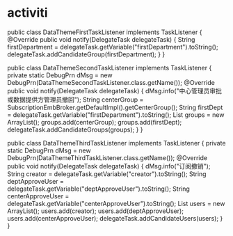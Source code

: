 # activiti

<?xml version="1.0" encoding="UTF-8" standalone="yes"?>
<definitions xmlns="http://www.omg.org/spec/BPMN/20100524/MODEL" xmlns:activiti="http://activiti.org/bpmn" xmlns:bpmndi="http://www.omg.org/spec/BPMN/20100524/DI" xmlns:omgdc="http://www.omg.org/spec/DD/20100524/DC" xmlns:omgdi="http://www.omg.org/spec/DD/20100524/DI" xmlns:tns="http://www.activiti.org/test" xmlns:xsd="http://www.w3.org/2001/XMLSchema" xmlns:xsi="http://www.w3.org/2001/XMLSchema-instance" expressionLanguage="http://www.w3.org/1999/XPath" id="m1472438252635" name="" targetNamespace="http://www.activiti.org/test" typeLanguage="http://www.w3.org/2001/XMLSchema">
  <process id="themeApprove" isClosed="false" isExecutable="true" name="数据主题订阅新流程" processType="None">
    <startEvent id="start" name="开始"/>
    <userTask activiti:exclusive="true" id="DeptApprove" name="数据提供方部门领导审批">
      <extensionElements>
        <activiti:taskListener class="com.zte.ums.beas.subscription.activiti.extend.DataThemeFirstTaskListener" event="create"/>
      </extensionElements>
    </userTask>
    <exclusiveGateway gatewayDirection="Unspecified" id="wg2"/>
    <sequenceFlow id="_6" sourceRef="DeptApprove" targetRef="wg2"/>
    <userTask activiti:exclusive="true" id="SecondApprove" name="中心部门领导审批或数据提供方部门领导撤回">
      <extensionElements>
        <activiti:taskListener class="com.zte.ums.beas.subscription.activiti.extend.DataThemeSecondTaskListener" event="create"/>
      </extensionElements>
    </userTask>
    <userTask activiti:assignee="${creator}" activiti:exclusive="true" id="CreatorModify" name="订阅者修改提交"/>
    <exclusiveGateway gatewayDirection="Unspecified" id="wg1"/>
    <endEvent id="end" name="结束"/>
    <exclusiveGateway gatewayDirection="Unspecified" id="_22"/>
    <userTask activiti:exclusive="true" id="AllCancel" name="撤销">
      <extensionElements>
        <activiti:taskListener class="com.zte.ums.beas.subscription.activiti.extend.DataThemeThirdTaskListener" event="create"/>
      </extensionElements>
    </userTask>
    <sequenceFlow id="_25" sourceRef="SecondApprove" targetRef="_22"/>
    <intermediateCatchEvent id="timer" name="延迟撤销定时器">
      <timerEventDefinition id="timeDate">
        <timeDate><![CDATA[${delayDate}]]></timeDate>
      </timerEventDefinition>
    </intermediateCatchEvent>
    <serviceTask activiti:class="com.zte.ums.beas.subscription.activiti.extend.ChangeStatusServiceTask" activiti:exclusive="true" id="ChangeStatus" name="修改订阅状态"/>
    <sequenceFlow id="_38" sourceRef="timer" targetRef="ChangeStatus"/>
    <sequenceFlow id="_39" sourceRef="ChangeStatus" targetRef="CreatorModify"/>
    <serviceTask activiti:class="com.zte.ums.beas.subscription.activiti.extend.NoticeServiceTask" activiti:exclusive="true" id="notice6" name="邮件短信通知"/>
    <sequenceFlow id="_41" sourceRef="AllCancel" targetRef="notice6"/>
    <sequenceFlow id="_42" sourceRef="notice6" targetRef="timer"/>
    <serviceTask activiti:class="com.zte.ums.beas.subscription.activiti.extend.NoticeServiceTask" activiti:exclusive="true" id="notice4" name="邮件短信通知"/>
    <sequenceFlow id="_44" sourceRef="notice4" targetRef="AllCancel"/>
    <sequenceFlow id="_45" name="同意" sourceRef="_22" targetRef="notice4">
      <conditionExpression xsi:type="tFormalExpression"><![CDATA[${secondAgree==1}]]></conditionExpression>
    </sequenceFlow>
    <serviceTask activiti:class="com.zte.ums.beas.subscription.activiti.extend.NoticeServiceTask" activiti:exclusive="true" id="notice2" name="邮件短信通知"/>
    <sequenceFlow id="_47" sourceRef="notice2" targetRef="SecondApprove"/>
    <sequenceFlow id="_48" name="同意" sourceRef="wg2" targetRef="notice2">
      <conditionExpression xsi:type="tFormalExpression"><![CDATA[${deptAgree==1}]]></conditionExpression>
    </sequenceFlow>
    <serviceTask activiti:class="com.zte.ums.beas.subscription.activiti.extend.NoticeServiceTask" activiti:exclusive="true" id="notice1" name="邮件短信通知"/>
    <sequenceFlow id="_50" name="修改" sourceRef="wg1" targetRef="notice1">
      <conditionExpression xsi:type="tFormalExpression"><![CDATA[ ${creatorModify==1}]]></conditionExpression>
    </sequenceFlow>
    <sequenceFlow id="_51" sourceRef="notice1" targetRef="DeptApprove"/>
    <serviceTask activiti:class="com.zte.ums.beas.subscription.activiti.extend.NoticeServiceTask" activiti:exclusive="true" id="notice5" name="邮件短信通知"/>
    <sequenceFlow id="_56" name="不同意" sourceRef="_22" targetRef="notice5">
      <conditionExpression xsi:type="tFormalExpression"><![CDATA[${secondAgree==0}]]></conditionExpression>
    </sequenceFlow>
    <sequenceFlow id="_57" sourceRef="notice5" targetRef="CreatorModify"/>
    <serviceTask activiti:class="com.zte.ums.beas.subscription.activiti.extend.NoticeServiceTask" activiti:exclusive="true" id="delete" name="删除订阅"/>
    <sequenceFlow id="_60" name="删除" sourceRef="wg1" targetRef="delete">
      <conditionExpression xsi:type="tFormalExpression"><![CDATA[${creatorModify==0}]]></conditionExpression>
    </sequenceFlow>
    <sequenceFlow id="_4" sourceRef="delete" targetRef="end"/>
    <boundaryEvent attachedToRef="AllCancel" cancelActivity="true" id="BoundaryEvent2" name="定时边界事件">
      <timerEventDefinition id="BoundaryEvent2_ED_1">
        <timeDate><![CDATA[${secondEndDate}]]></timeDate>
      </timerEventDefinition>
    </boundaryEvent>
    <boundaryEvent attachedToRef="SecondApprove" cancelActivity="true" id="BoundaryEvent1" name="定时边界事件">
      <timerEventDefinition id="BoundaryEvent1_ED_1">
        <timeDate><![CDATA[${firstEndDate}]]></timeDate>
      </timerEventDefinition>
    </boundaryEvent>
    <sequenceFlow id="_8" sourceRef="BoundaryEvent2" targetRef="ChangeStatus"/>
    <sequenceFlow id="_9" sourceRef="BoundaryEvent1" targetRef="ChangeStatus"/>
    <serviceTask activiti:class="com.zte.ums.beas.subscription.activiti.extend.NoticeServiceTask" activiti:exclusive="true" id="notice7" name="邮件短信通知"/>
    <sequenceFlow id="_3" sourceRef="notice7" targetRef="CreatorModify"/>
    <sequenceFlow id="_5" name="不同意" sourceRef="wg2" targetRef="notice7">
      <conditionExpression xsi:type="tFormalExpression"><![CDATA[${deptAgree==0}]]></conditionExpression>
    </sequenceFlow>
    <sequenceFlow id="_2" name="撤回" sourceRef="_22" targetRef="DeptApprove">
      <conditionExpression xsi:type="tFormalExpression"><![CDATA[${secondAgree==2}]]></conditionExpression>
    </sequenceFlow>
    <sequenceFlow id="_7" sourceRef="start" targetRef="CreatorModify"/>
    <sequenceFlow id="_10" sourceRef="CreatorModify" targetRef="wg1"/>
  </process>
  <bpmndi:BPMNDiagram documentation="background=#3C3F41;count=1;horizontalcount=1;orientation=0;width=842.4;height=1195.2;imageableWidth=832.4;imageableHeight=1185.2;imageableX=5.0;imageableY=5.0" id="Diagram-_1" name="New Diagram">
    <bpmndi:BPMNPlane bpmnElement="themeApprove">
      <bpmndi:BPMNShape bpmnElement="start" id="Shape-start">
        <omgdc:Bounds height="32.0" width="32.0" x="0.0" y="155.0"/>
        <bpmndi:BPMNLabel>
          <omgdc:Bounds height="32.0" width="32.0" x="0.0" y="0.0"/>
        </bpmndi:BPMNLabel>
      </bpmndi:BPMNShape>
      <bpmndi:BPMNShape bpmnElement="DeptApprove" id="Shape-DeptApprove">
        <omgdc:Bounds height="105.0" width="145.0" x="445.0" y="125.0"/>
        <bpmndi:BPMNLabel>
          <omgdc:Bounds height="105.0" width="145.0" x="0.0" y="0.0"/>
        </bpmndi:BPMNLabel>
      </bpmndi:BPMNShape>
      <bpmndi:BPMNShape bpmnElement="wg2" id="Shape-wg2" isMarkerVisible="false">
        <omgdc:Bounds height="32.0" width="32.0" x="605.0" y="165.0"/>
        <bpmndi:BPMNLabel>
          <omgdc:Bounds height="32.0" width="32.0" x="0.0" y="0.0"/>
        </bpmndi:BPMNLabel>
      </bpmndi:BPMNShape>
      <bpmndi:BPMNShape bpmnElement="SecondApprove" id="Shape-SecondApprove">
        <omgdc:Bounds height="110.0" width="150.0" x="790.0" y="120.0"/>
        <bpmndi:BPMNLabel>
          <omgdc:Bounds height="110.0" width="150.0" x="0.0" y="0.0"/>
        </bpmndi:BPMNLabel>
      </bpmndi:BPMNShape>
      <bpmndi:BPMNShape bpmnElement="CreatorModify" id="Shape-CreatorModify">
        <omgdc:Bounds height="75.0" width="120.0" x="65.0" y="135.0"/>
        <bpmndi:BPMNLabel>
          <omgdc:Bounds height="75.0" width="120.0" x="0.0" y="0.0"/>
        </bpmndi:BPMNLabel>
      </bpmndi:BPMNShape>
      <bpmndi:BPMNShape bpmnElement="wg1" id="Shape-wg1" isMarkerVisible="false">
        <omgdc:Bounds height="32.0" width="32.0" x="225.0" y="160.0"/>
        <bpmndi:BPMNLabel>
          <omgdc:Bounds height="32.0" width="32.0" x="0.0" y="0.0"/>
        </bpmndi:BPMNLabel>
      </bpmndi:BPMNShape>
      <bpmndi:BPMNShape bpmnElement="end" id="Shape-end">
        <omgdc:Bounds height="32.0" width="32.0" x="360.0" y="40.0"/>
        <bpmndi:BPMNLabel>
          <omgdc:Bounds height="32.0" width="32.0" x="0.0" y="0.0"/>
        </bpmndi:BPMNLabel>
      </bpmndi:BPMNShape>
      <bpmndi:BPMNShape bpmnElement="_22" id="Shape-_22" isMarkerVisible="false">
        <omgdc:Bounds height="32.0" width="32.0" x="960.0" y="165.0"/>
        <bpmndi:BPMNLabel>
          <omgdc:Bounds height="32.0" width="32.0" x="0.0" y="0.0"/>
        </bpmndi:BPMNLabel>
      </bpmndi:BPMNShape>
      <bpmndi:BPMNShape bpmnElement="AllCancel" id="Shape-AllCancel">
        <omgdc:Bounds height="87.0" width="95.0" x="1215.0" y="140.0"/>
        <bpmndi:BPMNLabel>
          <omgdc:Bounds height="87.0" width="95.0" x="0.0" y="0.0"/>
        </bpmndi:BPMNLabel>
      </bpmndi:BPMNShape>
      <bpmndi:BPMNShape bpmnElement="timer" id="Shape-timer">
        <omgdc:Bounds height="32.0" width="32.0" x="1115.0" y="390.0"/>
        <bpmndi:BPMNLabel>
          <omgdc:Bounds height="32.0" width="32.0" x="0.0" y="0.0"/>
        </bpmndi:BPMNLabel>
      </bpmndi:BPMNShape>
      <bpmndi:BPMNShape bpmnElement="ChangeStatus" id="Shape-ChangeStatus">
        <omgdc:Bounds height="55.0" width="85.0" x="810.0" y="375.0"/>
        <bpmndi:BPMNLabel>
          <omgdc:Bounds height="55.0" width="85.0" x="0.0" y="0.0"/>
        </bpmndi:BPMNLabel>
      </bpmndi:BPMNShape>
      <bpmndi:BPMNShape bpmnElement="notice6" id="Shape-notice6">
        <omgdc:Bounds height="55.0" width="85.0" x="1220.0" y="370.0"/>
        <bpmndi:BPMNLabel>
          <omgdc:Bounds height="55.0" width="85.0" x="0.0" y="0.0"/>
        </bpmndi:BPMNLabel>
      </bpmndi:BPMNShape>
      <bpmndi:BPMNShape bpmnElement="notice4" id="Shape-notice4">
        <omgdc:Bounds height="55.0" width="85.0" x="1055.0" y="155.0"/>
        <bpmndi:BPMNLabel>
          <omgdc:Bounds height="55.0" width="85.0" x="0.0" y="0.0"/>
        </bpmndi:BPMNLabel>
      </bpmndi:BPMNShape>
      <bpmndi:BPMNShape bpmnElement="notice2" id="Shape-notice2">
        <omgdc:Bounds height="55.0" width="85.0" x="685.0" y="155.0"/>
        <bpmndi:BPMNLabel>
          <omgdc:Bounds height="55.0" width="85.0" x="0.0" y="0.0"/>
        </bpmndi:BPMNLabel>
      </bpmndi:BPMNShape>
      <bpmndi:BPMNShape bpmnElement="notice1" id="Shape-notice1">
        <omgdc:Bounds height="55.0" width="85.0" x="320.0" y="150.0"/>
        <bpmndi:BPMNLabel>
          <omgdc:Bounds height="55.0" width="85.0" x="0.0" y="0.0"/>
        </bpmndi:BPMNLabel>
      </bpmndi:BPMNShape>
      <bpmndi:BPMNShape bpmnElement="notice5" id="Shape-notice5">
        <omgdc:Bounds height="55.0" width="85.0" x="700.0" y="285.0"/>
        <bpmndi:BPMNLabel>
          <omgdc:Bounds height="55.0" width="85.0" x="0.0" y="0.0"/>
        </bpmndi:BPMNLabel>
      </bpmndi:BPMNShape>
      <bpmndi:BPMNShape bpmnElement="delete" id="Shape-delete">
        <omgdc:Bounds height="55.0" width="85.0" x="195.0" y="30.0"/>
        <bpmndi:BPMNLabel>
          <omgdc:Bounds height="55.0" width="85.0" x="0.0" y="0.0"/>
        </bpmndi:BPMNLabel>
      </bpmndi:BPMNShape>
      <bpmndi:BPMNShape bpmnElement="notice7" id="Shape-notice7">
        <omgdc:Bounds height="55.0" width="85.0" x="350.0" y="240.0"/>
        <bpmndi:BPMNLabel>
          <omgdc:Bounds height="55.0" width="85.0" x="0.0" y="0.0"/>
        </bpmndi:BPMNLabel>
      </bpmndi:BPMNShape>
      <bpmndi:BPMNShape bpmnElement="BoundaryEvent1" id="Shape-BoundaryEvent1">
        <omgdc:Bounds height="32.0" width="32.0" x="815.0" y="175.0"/>
        <bpmndi:BPMNLabel>
          <omgdc:Bounds height="0.0" width="0.0" x="25.0" y="55.0"/>
        </bpmndi:BPMNLabel>
      </bpmndi:BPMNShape>
      <bpmndi:BPMNShape bpmnElement="BoundaryEvent2" id="Shape-BoundaryEvent2">
        <omgdc:Bounds height="32.0" width="32.0" x="1255.0" y="195.0"/>
        <bpmndi:BPMNLabel>
          <omgdc:Bounds height="0.0" width="0.0" x="40.0" y="55.0"/>
        </bpmndi:BPMNLabel>
      </bpmndi:BPMNShape>
      <bpmndi:BPMNEdge bpmnElement="_57" id="BPMNEdge__57" sourceElement="notice5" targetElement="CreatorModify">
        <omgdi:waypoint x="700.0" y="310.0"/>
        <omgdi:waypoint x="115.0" y="310.0"/>
        <omgdi:waypoint x="115.0" y="210.0"/>
        <bpmndi:BPMNLabel>
          <omgdc:Bounds height="0.0" width="0.0" x="0.0" y="0.0"/>
        </bpmndi:BPMNLabel>
      </bpmndi:BPMNEdge>
      <bpmndi:BPMNEdge bpmnElement="_56" id="BPMNEdge__56" sourceElement="_22" targetElement="notice5">
        <omgdi:waypoint x="980.0" y="193.0"/>
        <omgdi:waypoint x="980.0" y="310.0"/>
        <omgdi:waypoint x="785.0" y="310.0"/>
        <bpmndi:BPMNLabel>
          <omgdc:Bounds height="0.0" width="0.0" x="0.0" y="0.0"/>
        </bpmndi:BPMNLabel>
      </bpmndi:BPMNEdge>
      <bpmndi:BPMNEdge bpmnElement="_39" id="BPMNEdge__39" sourceElement="ChangeStatus" targetElement="CreatorModify">
        <omgdi:waypoint x="810.0" y="405.0"/>
        <omgdi:waypoint x="95.0" y="405.0"/>
        <omgdi:waypoint x="95.0" y="210.0"/>
        <bpmndi:BPMNLabel>
          <omgdc:Bounds height="0.0" width="0.0" x="0.0" y="0.0"/>
        </bpmndi:BPMNLabel>
      </bpmndi:BPMNEdge>
      <bpmndi:BPMNEdge bpmnElement="_38" id="BPMNEdge__38" sourceElement="timer" targetElement="ChangeStatus">
        <omgdi:waypoint x="1115.0312805773287" y="405.0"/>
        <omgdi:waypoint x="1015.0" y="405.0"/>
        <omgdi:waypoint x="895.0" y="405.0"/>
        <bpmndi:BPMNLabel>
          <omgdc:Bounds height="0.0" width="0.0" x="0.0" y="0.0"/>
        </bpmndi:BPMNLabel>
      </bpmndi:BPMNEdge>
      <bpmndi:BPMNEdge bpmnElement="_60" id="BPMNEdge__60" sourceElement="wg1" targetElement="delete">
        <omgdi:waypoint x="240.0" y="161.0"/>
        <omgdi:waypoint x="240.0" y="135.0"/>
        <omgdi:waypoint x="240.0" y="85.0"/>
        <bpmndi:BPMNLabel>
          <omgdc:Bounds height="6.0" width="0.0" x="0.0" y="0.0"/>
        </bpmndi:BPMNLabel>
      </bpmndi:BPMNEdge>
      <bpmndi:BPMNEdge bpmnElement="_42" id="BPMNEdge__42" sourceElement="notice6" targetElement="timer">
        <omgdi:waypoint x="1220.0" y="405.0"/>
        <omgdi:waypoint x="1189.0" y="405.0"/>
        <omgdi:waypoint x="1146.9687194226713" y="405.0"/>
        <bpmndi:BPMNLabel>
          <omgdc:Bounds height="0.0" width="0.0" x="0.0" y="0.0"/>
        </bpmndi:BPMNLabel>
      </bpmndi:BPMNEdge>
      <bpmndi:BPMNEdge bpmnElement="_41" id="BPMNEdge__41" sourceElement="AllCancel" targetElement="notice6">
        <omgdi:waypoint x="1262.5" y="227.0"/>
        <omgdi:waypoint x="1262.5" y="370.0"/>
        <bpmndi:BPMNLabel>
          <omgdc:Bounds height="0.0" width="0.0" x="0.0" y="0.0"/>
        </bpmndi:BPMNLabel>
      </bpmndi:BPMNEdge>
      <bpmndi:BPMNEdge bpmnElement="_44" id="BPMNEdge__44" sourceElement="notice4" targetElement="AllCancel">
        <omgdi:waypoint x="1140.0" y="185.0"/>
        <omgdi:waypoint x="1175.0" y="185.0"/>
        <omgdi:waypoint x="1215.0" y="185.0"/>
        <bpmndi:BPMNLabel>
          <omgdc:Bounds height="0.0" width="0.0" x="0.0" y="0.0"/>
        </bpmndi:BPMNLabel>
      </bpmndi:BPMNEdge>
      <bpmndi:BPMNEdge bpmnElement="_45" id="BPMNEdge__45" sourceElement="_22" targetElement="notice4">
        <omgdi:waypoint x="988.0" y="185.0"/>
        <omgdi:waypoint x="1020.0" y="185.0"/>
        <omgdi:waypoint x="1055.0" y="185.0"/>
        <bpmndi:BPMNLabel>
          <omgdc:Bounds height="-2.0" width="-4.0" x="0.0" y="1.0"/>
        </bpmndi:BPMNLabel>
      </bpmndi:BPMNEdge>
      <bpmndi:BPMNEdge bpmnElement="_48" id="BPMNEdge__48" sourceElement="wg2" targetElement="notice2">
        <omgdi:waypoint x="636.0" y="180.0"/>
        <omgdi:waypoint x="660.0" y="180.0"/>
        <omgdi:waypoint x="685.0" y="180.0"/>
        <bpmndi:BPMNLabel>
          <omgdc:Bounds height="-2.0" width="-2.0" x="0.0" y="1.0"/>
        </bpmndi:BPMNLabel>
      </bpmndi:BPMNEdge>
      <bpmndi:BPMNEdge bpmnElement="_25" id="BPMNEdge__25" sourceElement="SecondApprove" targetElement="_22">
        <omgdi:waypoint x="940.0" y="180.0"/>
        <omgdi:waypoint x="950.0" y="180.0"/>
        <omgdi:waypoint x="961.0" y="180.0"/>
        <bpmndi:BPMNLabel>
          <omgdc:Bounds height="0.0" width="0.0" x="0.0" y="0.0"/>
        </bpmndi:BPMNLabel>
      </bpmndi:BPMNEdge>
      <bpmndi:BPMNEdge bpmnElement="_47" id="BPMNEdge__47" sourceElement="notice2" targetElement="SecondApprove">
        <omgdi:waypoint x="770.0" y="185.0"/>
        <omgdi:waypoint x="785.0" y="185.0"/>
        <omgdi:waypoint x="790.0" y="185.0"/>
        <bpmndi:BPMNLabel>
          <omgdc:Bounds height="0.0" width="0.0" x="0.0" y="0.0"/>
        </bpmndi:BPMNLabel>
      </bpmndi:BPMNEdge>
      <bpmndi:BPMNEdge bpmnElement="_2" id="BPMNEdge__2" sourceElement="_22" targetElement="DeptApprove">
        <omgdi:waypoint x="975.0" y="166.0"/>
        <omgdi:waypoint x="975.0" y="65.0"/>
        <omgdi:waypoint x="517.5" y="125.0"/>
        <bpmndi:BPMNLabel>
          <omgdc:Bounds height="0.0" width="0.0" x="0.0" y="0.0"/>
        </bpmndi:BPMNLabel>
      </bpmndi:BPMNEdge>
      <bpmndi:BPMNEdge bpmnElement="_3" id="BPMNEdge__3" sourceElement="notice7" targetElement="CreatorModify">
        <omgdi:waypoint x="350.0" y="265.0"/>
        <omgdi:waypoint x="125.0" y="265.0"/>
        <omgdi:waypoint x="125.0" y="210.0"/>
        <bpmndi:BPMNLabel>
          <omgdc:Bounds height="0.0" width="0.0" x="0.0" y="0.0"/>
        </bpmndi:BPMNLabel>
      </bpmndi:BPMNEdge>
      <bpmndi:BPMNEdge bpmnElement="_4" id="BPMNEdge__4" sourceElement="delete" targetElement="end">
        <omgdi:waypoint x="280.0" y="55.0"/>
        <omgdi:waypoint x="315.0" y="55.0"/>
        <omgdi:waypoint x="360.0312805773287" y="55.0"/>
        <bpmndi:BPMNLabel>
          <omgdc:Bounds height="0.0" width="0.0" x="0.0" y="0.0"/>
        </bpmndi:BPMNLabel>
      </bpmndi:BPMNEdge>
      <bpmndi:BPMNEdge bpmnElement="_5" id="BPMNEdge__5" sourceElement="wg2" targetElement="notice7">
        <omgdi:waypoint x="620.0" y="196.0"/>
        <omgdi:waypoint x="620.0" y="270.0"/>
        <omgdi:waypoint x="435.0" y="270.0"/>
        <bpmndi:BPMNLabel>
          <omgdc:Bounds height="3.0" width="0.0" x="0.0" y="13.0"/>
        </bpmndi:BPMNLabel>
      </bpmndi:BPMNEdge>
      <bpmndi:BPMNEdge bpmnElement="_6" id="BPMNEdge__6" sourceElement="DeptApprove" targetElement="wg2">
        <omgdi:waypoint x="590.0" y="180.0"/>
        <omgdi:waypoint x="595.0" y="180.0"/>
        <omgdi:waypoint x="606.0" y="180.0"/>
        <bpmndi:BPMNLabel>
          <omgdc:Bounds height="0.0" width="0.0" x="0.0" y="0.0"/>
        </bpmndi:BPMNLabel>
      </bpmndi:BPMNEdge>
      <bpmndi:BPMNEdge bpmnElement="_7" id="BPMNEdge__7" sourceElement="start" targetElement="CreatorModify">
        <omgdi:waypoint x="31.968719422671313" y="170.0"/>
        <omgdi:waypoint x="50.0" y="170.0"/>
        <omgdi:waypoint x="65.0" y="170.0"/>
        <bpmndi:BPMNLabel>
          <omgdc:Bounds height="0.0" width="0.0" x="0.0" y="0.0"/>
        </bpmndi:BPMNLabel>
      </bpmndi:BPMNEdge>
      <bpmndi:BPMNEdge bpmnElement="_8" id="BPMNEdge__8" sourceElement="BoundaryEvent2" targetElement="ChangeStatus">
        <omgdi:waypoint x="1255.0" y="211.0"/>
        <omgdi:waypoint x="875.0" y="370.0"/>
        <omgdi:waypoint x="875.0" y="375.0"/>
        <bpmndi:BPMNLabel>
          <omgdc:Bounds height="0.0" width="0.0" x="0.0" y="0.0"/>
        </bpmndi:BPMNLabel>
      </bpmndi:BPMNEdge>
      <bpmndi:BPMNEdge bpmnElement="_51" id="BPMNEdge__51" sourceElement="notice1" targetElement="DeptApprove">
        <omgdi:waypoint x="405.0" y="177.5"/>
        <omgdi:waypoint x="445.0" y="177.5"/>
        <bpmndi:BPMNLabel>
          <omgdc:Bounds height="0.0" width="0.0" x="0.0" y="0.0"/>
        </bpmndi:BPMNLabel>
      </bpmndi:BPMNEdge>
      <bpmndi:BPMNEdge bpmnElement="_9" id="BPMNEdge__9" sourceElement="BoundaryEvent1" targetElement="ChangeStatus">
        <omgdi:waypoint x="835.0" y="206.49193338482968"/>
        <omgdi:waypoint x="835.0" y="315.0"/>
        <omgdi:waypoint x="835.0" y="375.0"/>
        <bpmndi:BPMNLabel>
          <omgdc:Bounds height="0.0" width="0.0" x="0.0" y="0.0"/>
        </bpmndi:BPMNLabel>
      </bpmndi:BPMNEdge>
      <bpmndi:BPMNEdge bpmnElement="_50" id="BPMNEdge__50" sourceElement="wg1" targetElement="notice1">
        <omgdi:waypoint x="256.0" y="175.0"/>
        <omgdi:waypoint x="300.0" y="175.0"/>
        <omgdi:waypoint x="320.0" y="175.0"/>
        <bpmndi:BPMNLabel>
          <omgdc:Bounds height="-4.0" width="-4.0" x="0.0" y="1.0"/>
        </bpmndi:BPMNLabel>
      </bpmndi:BPMNEdge>
      <bpmndi:BPMNEdge bpmnElement="_10" id="BPMNEdge__10" sourceElement="CreatorModify" targetElement="wg1">
        <omgdi:waypoint x="185.0" y="175.0"/>
        <omgdi:waypoint x="185.0" y="175.0"/>
        <omgdi:waypoint x="226.0" y="175.0"/>
        <bpmndi:BPMNLabel>
          <omgdc:Bounds height="0.0" width="0.0" x="0.0" y="0.0"/>
        </bpmndi:BPMNLabel>
      </bpmndi:BPMNEdge>
    </bpmndi:BPMNPlane>
  </bpmndi:BPMNDiagram>
</definitions>



public class DataThemeFirstTaskListener implements TaskListener {
    @Override
    public void notify(DelegateTask delegateTask) {
        String firstDepartment = delegateTask.getVariable("firstDepartment").toString();
        delegateTask.addCandidateGroup(firstDepartment);
    }
}

public class DataThemeSecondTaskListener implements TaskListener {
    private static DebugPrn dMsg = new DebugPrn(DataThemeSecondTaskListener.class.getName());
    @Override
    public void notify(DelegateTask delegateTask) {
        dMsg.info("中心管理员审批或数据提供方管理员撤回");
        String centerGroup = SubscriptionEmbBroker.getDefaultImpl().getCenterGroup();
        String firstDept = delegateTask.getVariable("firstDepartment").toString();
        List<String> groups = new ArrayList<String>();
        groups.add(centerGroup);
        groups.add(firstDept);
        delegateTask.addCandidateGroups(groups);
    }
}

public class DataThemeThirdTaskListener implements TaskListener {
    private static DebugPrn dMsg = new DebugPrn(DataThemeThirdTaskListener.class.getName());
    @Override
    public void notify(DelegateTask delegateTask) {
        dMsg.info("订阅撤销");
        String creator = delegateTask.getVariable("creator").toString();
        String deptApproveUser = delegateTask.getVariable("deptApproveUser").toString();
        String centerApproveUser = delegateTask.getVariable("centerApproveUser").toString();
        List<String> users = new ArrayList<String>();
        users.add(creator);
        users.add(deptApproveUser);
        users.add(centerApproveUser);
        delegateTask.addCandidateUsers(users);
    }
}


















